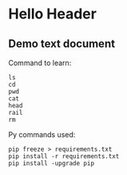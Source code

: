 # Hello Header

## Demo text document

Command to learn:
```commandline
ls
cd 
pwd
cat
head
rail
rm
```

Py commands used:
```shell
pip freeze > requirements.txt
pip install -r requirements.txt
pip install -upgrade pip
```
